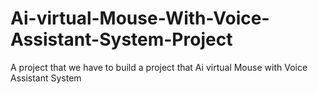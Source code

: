 # Ai-virtual-Mouse-With-Voice-Assistant-System-Project
A project that we have to build a project that Ai virtual Mouse with Voice Assistant System
